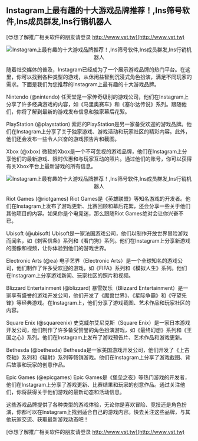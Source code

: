 ## **Instagram上最有趣的十大游戏品牌推荐！,Ins筛号软件,Ins成员群发,Ins行销机器人**

[😍想了解推广相关软件的朋友请登录 http://www.vst.tw](http://www.vst.tw)

 <center><img src="https://vst.tw/MP4/tuiguang/png/0.png" alt="Instagram上最有趣的十大游戏品牌推荐！,Ins筛号软件,Ins成员群发,Ins行销机器人"></center>

随着社交媒体的普及，Instagram已经成为了一个展示游戏品牌的热门平台。在这里，你可以找到各种类型的游戏，从休闲益智到沉浸式角色扮演，满足不同玩家的需求。下面是我们为您推荐的Instagram上最有趣的十大游戏品牌。

Nintendo (@nintendo)
任天堂是一家传奇级别的游戏公司，他们在Instagram上分享了许多经典游戏的内容，如《马里奥赛车》和《塞尔达传说》系列。跟随他们，你将了解到最新的游戏发布信息和独家幕后花絮。

PlayStation (@playstation)
索尼的PlayStation是另一家备受欢迎的游戏品牌。他们在Instagram上分享了关于独家游戏、游戏活动和玩家社区的精彩内容。此外，他们还会发布一些令人兴奋的游戏预告片和截图。

Xbox (@xbox)
微软的Xbox是一个不可忽视的游戏品牌，他们在Instagram上分享他们的最新游戏、限时优惠和与玩家互动的照片。通过他们的账号，你可以获得有关Xbox平台上最新游戏的所有信息。

 <center><img src="https://vst.tw/MP4/tuiguang/png/5.png" alt="Instagram上最有趣的十大游戏品牌推荐！,Ins筛号软件,Ins成员群发,Ins行销机器人"></center>

Riot Games (@riotgames)
Riot Games是《英雄联盟》等知名游戏的开发者。他们在Instagram上发布了游戏更新、比赛回顾和幕后花絮，还会分享一些关于他们其他项目的内容。如果你是个电竞迷，那么跟随Riot Games绝对会让你兴奋不已。

Ubisoft (@ubisoft)
Ubisoft是一家法国游戏公司，他们以制作开放世界冒险游戏而闻名，如《刺客信条》系列和《看门狗》系列。他们在Instagram上分享新游戏的图像和视频，让你体验到他们的游戏世界。

Electronic Arts (@ea)
电子艺界（Electronic Arts）是一个全球知名的游戏公司，他们制作了许多受欢迎的游戏，如《FIFA》系列和《模拟人生》系列。他们在Instagram上分享游戏新闻、玩家社区的照片和视频。

Blizzard Entertainment (@blizzard)
暴雪娱乐（Blizzard Entertainment）是一家享有盛誉的游戏开发公司，他们开发了《魔兽世界》、《星际争霸》和《守望先锋》等经典游戏。在Instagram上，他们分享了游戏截图、艺术作品和玩家社区的内容。

Square Enix (@squareenix)
史克威尔艾尼克斯（Square Enix）是一家日本游戏开发公司，他们制作了许多备受赞誉的角色扮演游戏，如《最终幻想》系列和《王国之心》系列。他们在Instagram上发布了游戏预告片、艺术作品和游戏更新。

Bethesda (@bethesda)
Bethesda是一家美国游戏开发公司，他们开发了《上古卷轴》系列和《辐射》系列等畅销游戏。他们在Instagram上分享了游戏截图、背后故事和玩家的创意作品。

Epic Games (@epicgames)
Epic Games是《堡垒之夜》等热门游戏的开发者，他们在Instagram上分享了游戏更新、比赛结果和玩家的创意作品。通过关注他们，你将获得关于他们游戏的最新动态和活动信息。

这些游戏品牌提供了各种类型的游戏体验，无论你是喜欢冒险、竞技还是角色扮演，你都可以在Instagram上找到适合自己的游戏内容。快去关注这些品牌，与其他玩家交流、获取最新游戏动态吧！

[😍想了解推广相关软件的朋友请登录 http://www.vst.tw](http://www.vst.tw)




